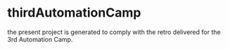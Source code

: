# thirdAutomationCamp
the present project is generated to comply with the retro delivered for the 3rd Automation Camp.
